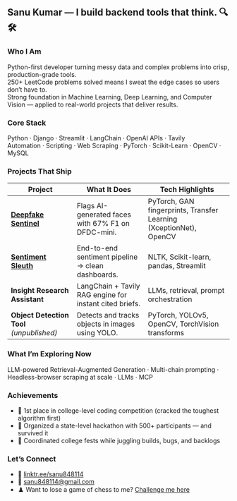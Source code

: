 ## Sanu Kumar — I build backend tools that think. 🔍🛠️  

### Who I Am  
Python-first developer turning messy data and complex problems into crisp, production-grade tools.  
250+ LeetCode problems solved means I sweat the edge cases so users don’t have to.  
Strong foundation in Machine Learning, Deep Learning, and Computer Vision — applied to real-world projects that deliver results.

### Core Stack  
Python · Django · Streamlit · LangChain · OpenAI APIs · Tavily  
Automation · Scripting · Web Scraping · PyTorch · Scikit-Learn · OpenCV · MySQL

### Projects That Ship  
| Project | What It Does | Tech Highlights |
|---------|--------------|-----------------|
| [**Deepfake Sentinel**](https://github.com/sanuxp/Deepfake-Detection-using-GANs-and-XceptionNet) | Flags AI-generated faces with 67% F1 on DFDC-mini. | PyTorch, GAN fingerprints, Transfer Learning (XceptionNet), OpenCV |
| [**Sentiment Sleuth**](https://github.com/sanuxp/Sentiment-Analysis-using-Machine-Learning) | End-to-end sentiment pipeline → clean dashboards. | NLTK, Scikit-learn, pandas, Streamlit |
| **Insight Research Assistant** | LangChain + Tavily RAG engine for instant cited briefs. | LLMs, retrieval, prompt orchestration |
| **Object Detection Tool** *(unpublished)* | Detects and tracks objects in images using YOLO. | PyTorch, YOLOv5, OpenCV, TorchVision transforms |

### What I’m Exploring Now  
LLM-powered Retrieval-Augmented Generation · Multi-chain prompting · Headless-browser scraping at scale · LLMs · MCP

### Achievements  
- 🥇 1st place in college-level coding competition (cracked the toughest algorithm first)  
- 🧠 Organized a state-level hackathon with 500+ participants — and survived it  
- 🎯 Coordinated college fests while juggling builds, bugs, and backlogs

### Let’s Connect  
- 🔗 [linktr.ee/sanu848114](https://linktr.ee/sanu848114)  
- 📧 sanu848114@gmail.com
- ♟️ Want to lose a game of chess to me? [Challenge me here](https://www.chess.com/member/blackhole_xe)

